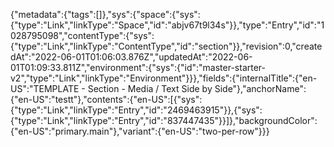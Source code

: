 {"metadata":{"tags":[]},"sys":{"space":{"sys":{"type":"Link","linkType":"Space","id":"abjv67t9l34s"}},"type":"Entry","id":"1028795098","contentType":{"sys":{"type":"Link","linkType":"ContentType","id":"section"}},"revision":0,"createdAt":"2022-06-01T01:06:03.876Z","updatedAt":"2022-06-01T01:09:33.811Z","environment":{"sys":{"id":"master-starter-v2","type":"Link","linkType":"Environment"}}},"fields":{"internalTitle":{"en-US":"TEMPLATE - Section - Media / Text Side by Side"},"anchorName":{"en-US":"testt"},"contents":{"en-US":[{"sys":{"type":"Link","linkType":"Entry","id":"2469463915"}},{"sys":{"type":"Link","linkType":"Entry","id":"837447435"}}]},"backgroundColor":{"en-US":"primary.main"},"variant":{"en-US":"two-per-row"}}}